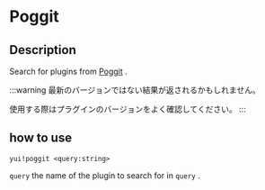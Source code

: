 # Poggit

## Description

Search for plugins from [Poggit](https://poggit.pmmp.io) .

:::warning
最新のバージョンではない結果が返されるかもしれません。

使用する際はプラグインのバージョンをよく確認してください。
:::

## how to use

`yui!poggit <query:string>`

`query` the name of the plugin to search for in `query` .
